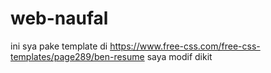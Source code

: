 # web-naufal
ini sya pake template di https://www.free-css.com/free-css-templates/page289/ben-resume
saya modif dikit
